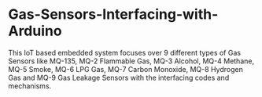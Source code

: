 # Gas-Sensors-Interfacing-with-Arduino
This IoT based embedded system focuses over 9 different types of Gas Sensors like MQ-135, MQ-2 Flammable Gas, MQ-3 Alcohol, MQ-4 Methane, MQ-5 Smoke, MQ-6 LPG Gas, MQ-7 Carbon Monoxide, MQ-8 Hydrogen Gas and MQ-9 Gas Leakage Sensors with the interfacing codes and mechanisms.
